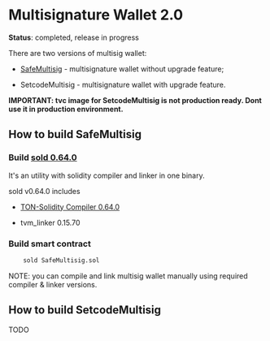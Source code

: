 # Multisignature Wallet 2.0

**Status**: completed, release in progress

There are two versions of multisig wallet:

- [SafeMultisig](./build/SafeMultisig.tvc) - multisignature wallet without upgrade feature;

- SetcodeMultisig - multisignature wallet with upgrade feature.

**IMPORTANT: tvc image for SetcodeMultisig is not production ready. Dont use it in production environment.**

## How to build SafeMultisig 

### Build [sold 0.64.0](https://github.com/tonlabs/TON-Solidity-Compiler/tree/0.64.0/sold)

It's an utility with solidity compiler and linker in one binary. 

sold v0.64.0 includes

- [TON-Solidity Compiler 0.64.0](https://github.com/tonlabs/TON-Solidity-Compiler/tree/0.64.0)

- tvm_linker 0.15.70

### Build smart contract

```bash
    sold SafeMultisig.sol
```

NOTE: you can compile and link multisig wallet manually using required compiler & linker versions.

## How to build SetcodeMultisig 

TODO